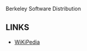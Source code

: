 Berkeley Software Distribution



## LINKS

- [WiKiPedia](https://en.wikipedia.org/wiki/Berkeley_Software_Distribution)